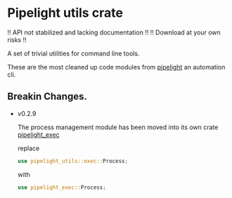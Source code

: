 # Pipelight utils crate

!! API not stabilized and lacking documentation !!
!! Download at your own risks !!

A set of trivial utilities for command line tools.

These are the most cleaned up code modules from
[pipelight](https://github.com/pipelight/pipelight)
an automation cli.

## Breakin Changes.

- v0.2.9

  The process management module has been moved into its own crate
  [pipelight_exec](https://crates.io/crates/pipelight_exec)

  replace

  ```rust
  use pipelight_utils::exec::Process;

  ```

  with

  ```rust
  use pipelight_exec::Process;

  ```
